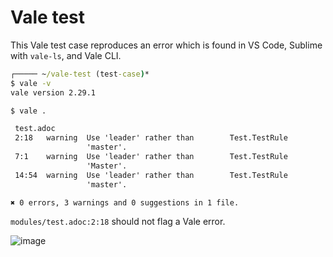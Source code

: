 # Vale test

This Vale test case reproduces an error which is found in VS Code, Sublime with `vale-ls`, and Vale CLI.

```cmd
┌───── ~/vale-test (test-case)*
$ vale -v
vale version 2.29.1

$ vale .

 test.adoc
 2:18   warning  Use 'leader' rather than        Test.TestRule 
                 'master'.                                     
 7:1    warning  Use 'leader' rather than        Test.TestRule 
                 'Master'.                                     
 14:54  warning  Use 'leader' rather than        Test.TestRule 
                 'master'.                                     

✖ 0 errors, 3 warnings and 0 suggestions in 1 file.
```

`modules/test.adoc:2:18` should not flag a Vale error.

![image](https://github.com/aireilly/vale-test/assets/74046732/5f48800a-b820-4df4-9d85-9ad312c1829a)

